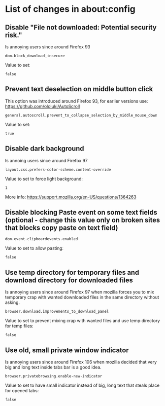 # List of changes in about:config

## Disable "File not downloaded: Potential security risk."
Is annoying users since around Firefox 93
```
dom.block_download_insecure
```
Value to set:
```
false
```

## Prevent text deselection on middle button click
This option was introduced around Firefox 93, for earlier versions use: https://github.com/ololuki/AutoScroll
```
general.autoscroll.prevent_to_collapse_selection_by_middle_mouse_down
```
Value to set:
```
true
```

## Disable dark background
Is annoing users since around Firefox 97
```
layout.css.prefers-color-scheme.content-override
```
Value to set to force light background:
```
1
```
More info: https://support.mozilla.org/en-US/questions/1364263

## Disable blocking Paste event on some text fields (optional - change this value only on broken sites that blocks copy paste on text field)
```
dom.event.clipboardevents.enabled
```
Value to set to allow pasting:
```
false
```

## Use temp directory for temporary files and download directory for downloaded files
Is annoying users since around Firefox 97 when mozilla forces you to mix temporary crap with wanted downloaded files in the same directory without asking.
```
browser.download.improvements_to_download_panel
```
Value to set to prevent mixing crap with wanted files and use temp directory for temp files:
```
false
```

## Use old, small private window indicator
Is annoying users since around Firefox 106 when mozilla decided that very big and long text inside tabs bar is a good idea.
```
browser.privatebrowsing.enable-new-indicator
```
Value to set to have small indicator instead of big, long text that steals place for opened tabs:
```
false
```

